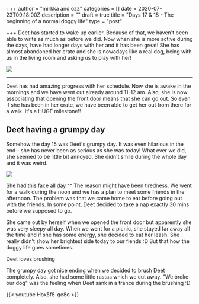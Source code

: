 +++
author = "mirkka and ozz"
categories = []
date = 2020-07-23T09:18:00Z
description = ""
draft = true
title = "Days 17 & 18 - The beginning of a normal doggy life"
type = "post"

+++
Deet has started to wake up earlier. Because of that, we haven't been able to write as much as before we did. Now when she is more active during the days, have had longer days with her and it has been great! She has almost abandoned her crate and she is nowadays like a real dog, being with us in the living room and asking us to play with her!

![](/images/20200722_135612.jpg)

***

Deet has had amazing progress with her schedule. Now she is awake in the mornings and we have went out already around 11-12 am. Also, she is now associating that opening the front door means that she can go out. So even if she has been in her crate, we have been able to get her out from there for a walk. It's a HUGE milestone!!

## Deet having a grumpy day

Somehow the day 15  was Deet's grumpy day. It was even hilarious in the end - she has never been as serious as she was today! What ever we did, she seemed to be little bit annoyed. She didn't smile during the whole day and it was weird.

![](/images/20200721_204403.jpg)

She had this face all day ^^ The reason might have been tiredness. We went for a walk during the noon and we has a plan to meet some friends in the afternoon. The problem was that we came home to eat before going out with the friends. In some point, Deet decided to take a nap exactly 30 mins before we supposed to go.

She came out by herself when we opened the front door but apparently she was very sleepy all day. When we went for a picnic, she stayed far away all the time and if she has some energy, she decided to eat her leash. She really didn't show her brightest side today to our fiends :D But that how the doggy life goes sometimes.

Deet loves brushing

The grumpy day got nice ending when we decided to brush Deet completely. Also, she had some little rastas which we cut away. "We broke our dog" was the feeling when Deet sank in a trance during the brushing :D

{{< youtube Hox5f8-ge8o >}}